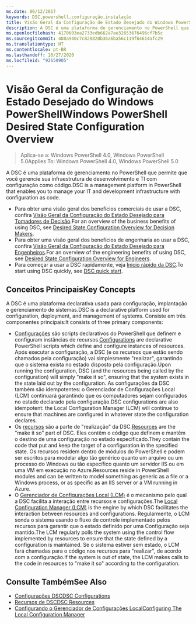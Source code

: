 ```yaml
---
ms.date: 06/12/2017
keywords: DSC,powershell,configuração,instalação
title: Visão Geral da Configuração de Estado Desejado do Windows PowerShell
description: A DSC é uma plataforma de gerenciamento no PowerShell que permite que você gerencie sua infraestrutura de desenvolvimento e TI com configuração como código.
ms.openlocfilehash: 4170603ea2733edb662a7ae32653676496cf7b5c
ms.sourcegitcommit: 488a940c7c828820b36a6ba56c119f64614afc29
ms.translationtype: HT
ms.contentlocale: pt-BR
ms.lasthandoff: 10/27/2020
ms.locfileid: "92650905"
---
```

# <a name="windows-powershell-desired-state-configuration-overview"></a><span data-ttu-id="9edd3-104">Visão Geral da Configuração de Estado Desejado do Windows PowerShell</span><span class="sxs-lookup"><span data-stu-id="9edd3-104">Windows PowerShell Desired State Configuration Overview</span></span>

> <span data-ttu-id="9edd3-105">Aplica-se a: Windows PowerShell 4.0, Windows PowerShell 5.0</span><span class="sxs-lookup"><span data-stu-id="9edd3-105">Applies To: Windows PowerShell 4.0, Windows PowerShell 5.0</span></span>

<span data-ttu-id="9edd3-106">A DSC é uma plataforma de gerenciamento no PowerShell que permite que você gerencie sua infraestrutura de desenvolvimento e TI com configuração como código.</span><span class="sxs-lookup"><span data-stu-id="9edd3-106">DSC is a management platform in PowerShell that enables you to manage your IT and development infrastructure with configuration as code.</span></span>

- <span data-ttu-id="9edd3-107">Para obter uma visão geral dos benefícios comerciais de usar a DSC, confira [Visão Geral da Configuração do Estado Desejado para Tomadores de Decisão](decisionMaker.md).</span><span class="sxs-lookup"><span data-stu-id="9edd3-107">For an overview of the business benefits of using DSC, see [Desired State Configuration Overview for Decision Makers](decisionMaker.md).</span></span>
- <span data-ttu-id="9edd3-108">Para obter uma visão geral dos benefícios de engenharia ao usar a DSC, confira [Visão Geral da Configuração do Estado Desejado para Engenheiros](DscForEngineers.md).</span><span class="sxs-lookup"><span data-stu-id="9edd3-108">For an overview of the engineering benefits of using DSC, see [Desired State Configuration Overview for Engineers](DscForEngineers.md).</span></span>
- <span data-ttu-id="9edd3-109">Para começar a usar a DSC rapidamente, veja [Início rápido da DSC](../quickstarts/website-quickstart.md).</span><span class="sxs-lookup"><span data-stu-id="9edd3-109">To start using DSC quickly, see [DSC quick start](../quickstarts/website-quickstart.md).</span></span>

## <a name="key-concepts"></a><span data-ttu-id="9edd3-110">Conceitos Principais</span><span class="sxs-lookup"><span data-stu-id="9edd3-110">Key Concepts</span></span>

<span data-ttu-id="9edd3-111">A DSC é uma plataforma declarativa usada para configuração, implantação e gerenciamento de sistemas.</span><span class="sxs-lookup"><span data-stu-id="9edd3-111">DSC is a declarative platform used for configuration, deployment, and management of systems.</span></span> <span data-ttu-id="9edd3-112">Consiste em três componentes principais:</span><span class="sxs-lookup"><span data-stu-id="9edd3-112">It consists of three primary components:</span></span>

- <span data-ttu-id="9edd3-113">[Configurações](../configurations/configurations.md) são scripts declarativos do PowerShell que definem e configuram instâncias de recursos.</span><span class="sxs-lookup"><span data-stu-id="9edd3-113">[Configurations](../configurations/configurations.md) are declarative PowerShell scripts which define and configure instances of resources.</span></span> <span data-ttu-id="9edd3-114">Após executar a configuração, a DSC (e os recursos que estão sendo chamados pela configuração) vai simplesmente "realizar", garantindo que o sistema exista no estado disposto pela configuração.</span><span class="sxs-lookup"><span data-stu-id="9edd3-114">Upon running the configuration, DSC (and the resources being called by the configuration) will simply "make it so", ensuring that the system exists in the state laid out by the configuration.</span></span> <span data-ttu-id="9edd3-115">As configurações da DSC também são idempotentes: o Gerenciador de Configurações Local (LCM) continuará garantindo que os computadores sejam configurados no estado declarado pela configuração.</span><span class="sxs-lookup"><span data-stu-id="9edd3-115">DSC configurations are also idempotent: the Local Configuration Manager (LCM) will continue to ensure that machines are configured in whatever state the configuration declares.</span></span>
- <span data-ttu-id="9edd3-116">Os [recursos](../resources/resources.md) são a parte de "realização" da DSC.</span><span class="sxs-lookup"><span data-stu-id="9edd3-116">[Resources](../resources/resources.md) are the "make it so" part of DSC.</span></span> <span data-ttu-id="9edd3-117">Eles contêm o código que definem e mantêm o destino de uma configuração no estado especificado.</span><span class="sxs-lookup"><span data-stu-id="9edd3-117">They contain the code that put and keep the target of a configuration in the specified state.</span></span> <span data-ttu-id="9edd3-118">Os recursos residem dentro de módulos do PowerShell e podem ser escritos para modelar algo tão genérico quanto um arquivo ou um processo do Windows ou tão específico quanto um servidor IIS ou em uma VM em execução no Azure.</span><span class="sxs-lookup"><span data-stu-id="9edd3-118">Resources reside in PowerShell modules and can be written to model something as generic as a file or a Windows process, or as specific as an IIS server or a VM running in Azure.</span></span>
- <span data-ttu-id="9edd3-119">O [Gerenciador de Configurações Local (LCM)](../managing-nodes/metaConfig.md) é o mecanismo pelo qual a DSC facilita a interação entre recursos e configurações.</span><span class="sxs-lookup"><span data-stu-id="9edd3-119">The [Local Configuration Manager (LCM)](../managing-nodes/metaConfig.md) is the engine by which DSC facilitates the interaction between resources and configurations.</span></span> <span data-ttu-id="9edd3-120">Regularmente, o LCM sonda o sistema usando o fluxo de controle implementado pelos recursos para garantir que o estado definido por uma Configuração seja mantido.</span><span class="sxs-lookup"><span data-stu-id="9edd3-120">The LCM regularly polls the system using the control flow implemented by resources to ensure that the state defined by a configuration is maintained.</span></span> <span data-ttu-id="9edd3-121">Se o sistema estiver sem estado, o LCM fará chamadas para o código nos recursos para "realizar", de acordo com a configuração.</span><span class="sxs-lookup"><span data-stu-id="9edd3-121">If the system is out of state, the LCM makes calls to the code in resources to "make it so" according to the configuration.</span></span>

## <a name="see-also"></a><span data-ttu-id="9edd3-122">Consulte Também</span><span class="sxs-lookup"><span data-stu-id="9edd3-122">See Also</span></span>

- [<span data-ttu-id="9edd3-123">Configurações DSC</span><span class="sxs-lookup"><span data-stu-id="9edd3-123">DSC Configurations</span></span>](../configurations/configurations.md)
- [<span data-ttu-id="9edd3-124">Recursos de DSC</span><span class="sxs-lookup"><span data-stu-id="9edd3-124">DSC Resources</span></span>](../resources/resources.md)
- [<span data-ttu-id="9edd3-125">Configurando o Gerenciador de Configurações Local</span><span class="sxs-lookup"><span data-stu-id="9edd3-125">Configuring The Local Configuration Manager</span></span>](../managing-nodes/metaConfig.md)
